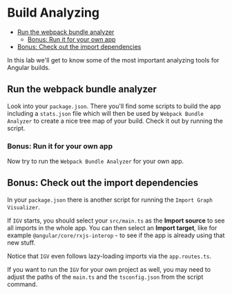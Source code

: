 # Build Analyzing

<!-- TOC -->

- [Run the webpack bundle analyzer](#run-the-webpack-bundle-analyzer)
  - [Bonus: Run it for your own app](#bonus-run-it-for-your-own-app)
- [Bonus: Check out the import dependencies](#bonus-check-out-the-import-dependencies)
<!-- TOC -->

In this lab we'll get to know some of the most important analyzing tools for Angular builds.

## Run the webpack bundle analyzer

Look into your `package.json`. There you'll find some scripts to build the app including a `stats.json` file which will then be used by `Webpack Bundle Analyzer` to create a nice tree map of your build. Check it out by running the script.

### Bonus: Run it for your own app

Now try to run the `Webpack Bundle Analyzer` for your own app.

## Bonus: Check out the import dependencies

In your `package.json` there is another script for running the `Import Graph Visualizer`.

If `IGV` starts, you should select your `src/main.ts` as the **Import source** to see all imports in the whole app. You can then select an **Import target**, like for example `@angular/core/rxjs-interop` - to see if the app is already using that new stuff.

Notice that `IGV` even follows lazy-loading imports via the `app.routes.ts`.

If you want to run the `IGV` for your own project as well, you may need to adjust the paths of the `main.ts` and the `tsconfig.json` from the script command.
